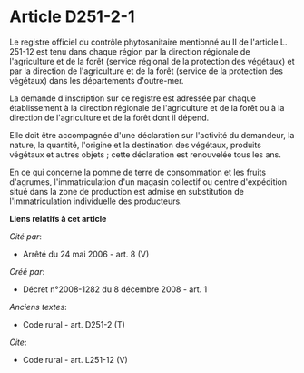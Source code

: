 # Article D251-2-1

Le registre officiel du contrôle phytosanitaire mentionné au II de l'article L. 251-12 est tenu dans chaque région par la
direction régionale de l'agriculture et de la forêt (service régional de la protection des végétaux) et par la direction de
l'agriculture et de la forêt (service de la protection des végétaux) dans les départements d'outre-mer. 

La demande d'inscription sur ce registre est adressée par chaque établissement à la direction régionale de l'agriculture et
de la forêt ou à la direction de l'agriculture et de la forêt dont il dépend. 

Elle doit être accompagnée d'une déclaration sur l'activité du demandeur, la nature, la quantité, l'origine et la destination
des végétaux, produits végétaux et autres objets ; cette déclaration est renouvelée tous les ans. 

En ce qui concerne la pomme de terre de consommation et les fruits d'agrumes, l'immatriculation d'un magasin collectif ou
centre d'expédition situé dans la zone de production est admise en substitution de l'immatriculation individuelle des
producteurs.

**Liens relatifs à cet article**

_Cité par_:

  - Arrêté du 24 mai 2006 - art. 8 (V)

_Créé par_:

  - Décret n°2008-1282 du 8 décembre 2008 - art. 1

_Anciens textes_:

  - Code rural - art. D251-2 (T)

_Cite_:

  - Code rural - art. L251-12 (V)
